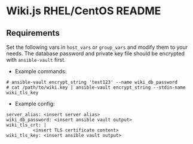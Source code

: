 # Wiki.js RHEL/CentOS README
## Requirements

Set the following vars in `host_vars` or `group_vars` and modify them to your needs. The database password and private key file should be encrypted with `ansible-vault` first.

* Example commands:
```
# ansible-vault encrypt_string 'test123' --name wiki_db_password
# cat /path/to/wiki.key | ansible-vault encrypt_string --stdin-name wiki_tls_key
```

* Example config:
```
server_alias: <insert server alias>
wiki_db_password: <insert ansible vault output>
wiki_tls_crt: |
          <insert TLS certificate content>
wiki_tls_key: <insert ansible vault output>
```
